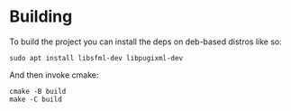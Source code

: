 # Building

To build the project you can install the deps on deb-based distros like so:

```console
sudo apt install libsfml-dev libpugixml-dev
```

And then invoke cmake:

```console
cmake -B build
make -C build
```
